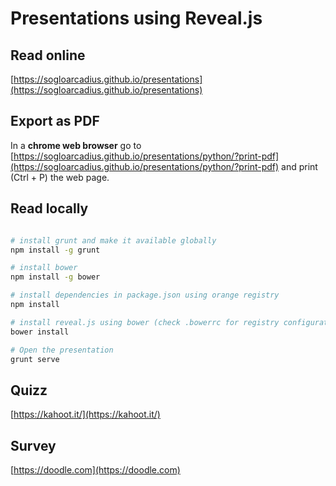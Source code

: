# Presentations using Reveal.js

## Read online

[https://sogloarcadius.github.io/presentations](https://sogloarcadius.github.io/presentations)

## Export as PDF

In a **chrome web browser** go to [https://sogloarcadius.github.io/presentations/python/?print-pdf](https://sogloarcadius.github.io/presentations/python/?print-pdf) and print (Ctrl + P) the web page.


## Read locally

```sh

# install grunt and make it available globally
npm install -g grunt

# install bower
npm install -g bower

# install dependencies in package.json using orange registry
npm install

# install reveal.js using bower (check .bowerrc for registry configuration)
bower install

# Open the presentation
grunt serve

```

## Quizz

[https://kahoot.it/](https://kahoot.it/)

## Survey

[https://doodle.com](https://doodle.com)